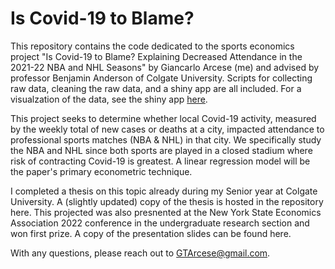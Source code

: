 # Is Covid-19 to Blame?
This repository contains the code dedicated to the sports economics project "Is Covid-19 to Blame? Explaining Decreased Attendance in the 2021-22 NBA and NHL Seasons" by Giancarlo Arcese (me) and advised by professor Benjamin Anderson of Colgate University. Scripts for collecting raw data, cleaning the raw data, and a shiny app are all included. For a visualzation of the data, see the shiny app [here](https://gtarcese.shinyapps.io/sports_econ_project/).

This project seeks to determine whether local Covid-19 activity, measured by the weekly total of new cases or deaths at a city, impacted attendance to professional sports matches (NBA & NHL) in that city. We specifically study the NBA and NHL since both sports are played in a closed stadium where risk of contracting Covid-19 is greatest. A linear regression model will be the paper's primary econometric technique.

I completed a thesis on this topic already during my Senior year at Colgate University. A (slightly updated) copy of the thesis is hosted in the repository here. This projected was also presnented at the New York State Economics Association 2022 conference in the undergraduate research section and won first prize. A copy of the presentation slides can be found here.

With any questions, please reach out to GTArcese@gmail.com.
